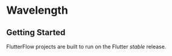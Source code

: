 # Wavelength



## Getting Started

FlutterFlow projects are built to run on the Flutter _stable_ release.
